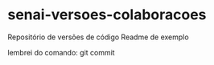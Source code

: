 # senai-versoes-colaboracoes
Repositório de versões de código
Readme de  exemplo

lembrei do comando: git commit
